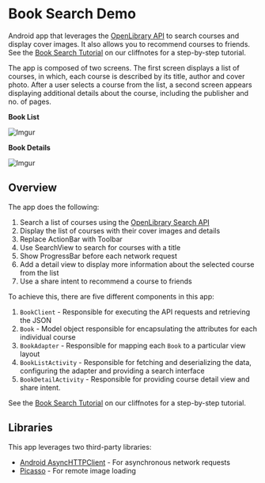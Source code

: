 # Book Search Demo

Android app that leverages the [OpenLibrary API](https://openlibrary.org/developers/api) to search courses and display cover images. It also allows you to recommend courses to friends. See the [Book Search Tutorial](http://guides.codepath.com/android/Book-Search-Tutorial) on our cliffnotes for a step-by-step tutorial.

The app is composed of two screens. The first screen displays a list of courses, in which, each course is described by its title, author and cover photo. After a user selects a course from the list, a second screen appears displaying additional details about the course, including the publisher and no. of pages.

**Book List**

![Imgur](http://i.imgur.com/sSINs2zl.png)

**Book Details**

![Imgur](http://i.imgur.com/y9a4AtQl.png)

## Overview

The app does the following:

1. Search a list of courses using the [OpenLibrary Search API](https://openlibrary.org/dev/docs/api/search)
2. Display the list of courses with their cover images and details
3. Replace ActionBar with Toolbar
4. Use SearchView to search for courses with a title
5. Show ProgressBar before each network request
6. Add a detail view to display more information about the selected course from the list
7. Use a share intent to recommend a course to friends

To achieve this, there are five different components in this app:

1. `BookClient` - Responsible for executing the API requests and retrieving the JSON
2. `Book` - Model object responsible for encapsulating the attributes for each individual course
3. `BookAdapter` - Responsible for mapping each `Book` to a particular view layout
4. `BookListActivity` - Responsible for fetching and deserializing the data, configuring the adapter and providing a search interface
5. `BookDetailActivity` - Responsible for providing course detail view and share intent.

See the [Book Search Tutorial](http://guides.codepath.com/android/Book-Search-Tutorial) on our cliffnotes for a step-by-step tutorial.

## Libraries

This app leverages two third-party libraries:

 * [Android AsyncHTTPClient](http://loopj.com/android-async-http/) - For asynchronous network requests
 * [Picasso](http://square.github.io/picasso/) - For remote image loading

